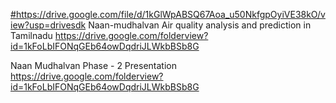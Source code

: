[#](https://drive.google.com/file/d/1kGlWpABSQ67Aoa_u50NkfgpOyiVE38kO/view?usp=drivesdk)https://drive.google.com/file/d/1kGlWpABSQ67Aoa_u50NkfgpOyiVE38kO/view?usp=drivesdk Naan-mudhalvan
Air quality analysis and prediction in Tamilnadu 
https://drive.google.com/folderview?id=1kFoLbIFONqGEb64owDqdriJLWkbBSb8G

Naan Mudhalvan Phase - 2 Presentation
https://drive.google.com/folderview?id=1kFoLbIFONqGEb64owDqdriJLWkbBSb8G
